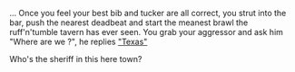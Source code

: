 ... Once you feel your best bib and tucker are all correct, you strut into the
bar, push the nearest deadbeat and start the meanest brawl the ruff'n'tumble
tavern has ever seen.
You grab your aggressor and ask him "Where are we ?", he
replies ["Texas"](../texas/texas.md)

Who's the sheriff in this here town?
